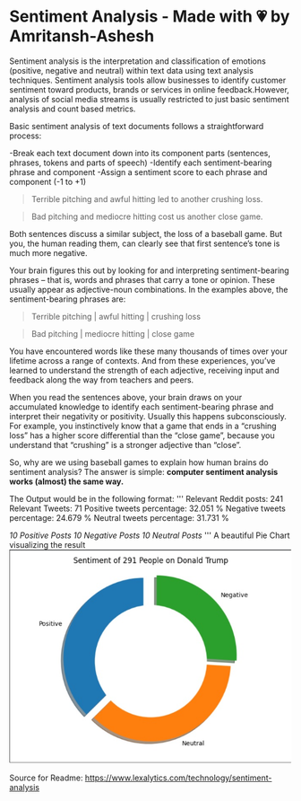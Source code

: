 # Sentiment Analysis - Made with 💗 by Amritansh-Ashesh

Sentiment analysis is the interpretation and classification of emotions (positive, negative and neutral) within text data using text analysis techniques. Sentiment analysis tools allow businesses to identify customer sentiment toward products, brands or services in online feedback.However, analysis of social media streams is usually restricted to just basic sentiment analysis and count based metrics.

Basic sentiment analysis of text documents follows a straightforward process:

-Break each text document down into its component parts (sentences, phrases, tokens and parts of speech)
-Identify each sentiment-bearing phrase and component
-Assign a sentiment score to each phrase and component (-1 to +1)

>Terrible pitching and awful hitting led to another crushing loss.

>Bad pitching and mediocre hitting cost us another close game.

Both sentences discuss a similar subject, the loss of a baseball game. But you, the human reading them, can clearly see that first sentence’s tone is much more negative.

Your brain figures this out by looking for and interpreting sentiment-bearing phrases – that is, words and phrases that carry a tone or opinion. These usually appear as adjective-noun combinations. In the examples above, the sentiment-bearing phrases are:

>Terrible pitching | awful hitting | crushing loss

>Bad pitching | mediocre hitting | close game

You have encountered words like these many thousands of times over your lifetime across a range of contexts. And from these experiences, you’ve learned to understand the strength of each adjective, receiving input and feedback along the way from teachers and peers.

When you read the sentences above, your brain draws on your accumulated knowledge to identify each sentiment-bearing phrase and interpret their negativity or positivity. Usually this happens subconsciously. For example, you instinctively know that a game that ends in a “crushing loss” has a higher score differential than the “close game”, because you understand that “crushing” is a stronger adjective than “close”.

So, why are we using baseball games to explain how human brains do sentiment analysis? The answer is simple: **computer sentiment analysis works (almost) the same way.**

The Output would be in the following format:
'''
Relevant Reddit posts: 241
Relevant Tweets: 71
Positive tweets percentage: 32.051 %
Negative tweets percentage: 24.679 %
Neutral tweets percentage: 31.731 %

*10 Positive Posts
10 Negative Posts
10 Neutral Posts*
'''
A beautiful Pie Chart visualizing the result
![Pie Chart](pie_chart.jpg)

Source for Readme: https://www.lexalytics.com/technology/sentiment-analysis
